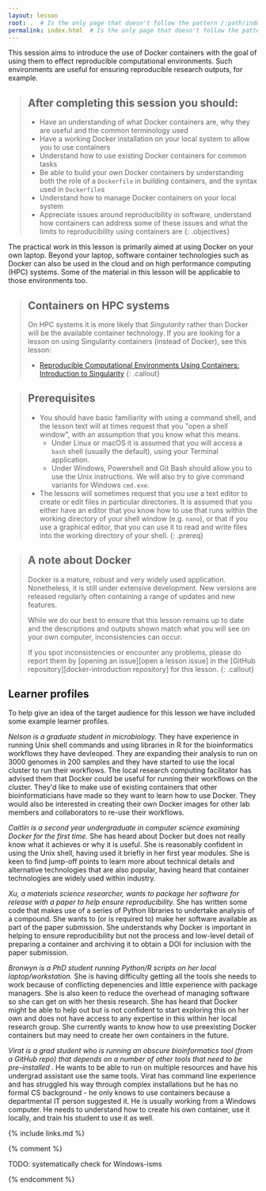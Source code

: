 ```yaml
---
layout: lesson
root: .  # Is the only page that doesn't follow the pattern /:path/index.html
permalink: index.html  # Is the only page that doesn't follow the pattern /:path/index.html
---
```

This session aims to introduce the use of Docker containers with the goal of using them to effect reproducible computational environments. Such environments are useful for ensuring reproducible research outputs, for example.

> ## After completing this session you should:
> - Have an understanding of what Docker containers are, why they are useful
>  and the common terminology used
> - Have a working Docker installation on your local system to allow you to
>  use containers
> - Understand how to use existing Docker containers for common tasks
> - Be able to build your own Docker containers by understanding both the role
>  of a `Dockerfile` in building containers, and the syntax used in `Dockerfile`s
> - Understand how to manage Docker containers on your local system
> - Appreciate issues around reproducibility in software, understand how 
>  containers can address some of these issues and what the limits to
>  reproducibility using containers are
{: .objectives}

The practical work in this lesson is primarily aimed at using Docker on your own laptop. Beyond your laptop, software container technologies such as Docker can also be used in the cloud and on high performance computing (HPC) systems. Some of the material in this lesson will be applicable to those environments too.

> ## Containers on HPC systems
> On HPC systems it is more likely that *Singularity* rather than Docker will be the available container technology.
> If you are looking for a lesson on using Singularity containers (instead of Docker), see this lesson:
> * [Reproducible Computational Environments Using Containers: Introduction to Singularity](https://carpentries-incubator.github.io/singularity-introduction/)
{: .callout}

> ## Prerequisites
>
> - You should have basic familiarity with using a command shell, and the lesson text will at times request that you "open a shell window", with an assumption that you know what this means.
>   - Under Linux or macOS it is assumed that you will access a `bash` shell (usually the default), using your Terminal application.
>   - Under Windows, Powershell and Git Bash should allow you to use the Unix instructions. We will also try to give command variants for Windows `cmd.exe`.
> - The lessons will sometimes request that you use a text editor to create or edit files in particular directories. It is assumed that you either have an editor that you know how to use that runs within the working directory of your shell window (e.g. `nano`), or that if you use a graphical editor, that you can use it to read and write files into the working directory of your shell.
{: .prereq}

> ## A note about Docker
>
> Docker is a mature, robust and very widely used application. Nonetheless,
> it is still under extensive development. New versions are released regularly
> often containing a range of updates and new features.
>
> While we do our best to ensure that this lesson remains up to date and the
> descriptions and outputs shown match what you will see on your own computer,
> inconsistencies can occur.
> 
> If you spot inconsistencies or encounter any problems, please do report them
> by [opening an issue][open a lesson issue] in the [GitHub repository][docker-introduction repository] 
> for this lesson.
{: .callout}

## Learner profiles

To help give an idea of the target audience for this lesson we have included 
some example learner profiles.

*Nelson is a graduate student in microbiology.* They have experience in running Unix shell
commands and using libraries in R for the bioinformatics workflows they have devleoped.
They are expanding their analysis to run on 3000 genomes in 200 samples and they have
started to use the local cluster to run their workflows. The local research computing
facilitator has advised them that Docker could be useful for running their workflows on
the cluster. They'd like to make use of existing containers that other bioinformaticians
have made so they want to learn how to use Docker. They would also be interested in
creating their own Docker images for other lab members and collaborators to re-use their
workflows.

*Caitlin is a second year undergraduate in computer science examining Docker for the first
time.* She has heard about Docker but does not really know what it achieves or why it is
useful. She is reasonably confident in using the Unix shell, having used it briefly in
her first year modules. She is keen to find jump-off points to learn more about technical
details and alternative technologies that are also popular, having heard that container
technologies are widely used within industry.

*Xu, a materials science researcher, wants to package her software for release with
a paper to help ensure reproducibility.* She has written some code that makes use of a
series of Python libraries to undertake analysis of a compound. She wants to (or is
required to) make her software available as part of the paper submission. She
understands why Docker is important in helping to ensure reproducibility but not the
process and low-level detail of preparing a container and archiving it to obtain a DOI
for inclusion with the paper submission.

*Bronwyn is a PhD student running Python/R scripts on her local laptop/workstation.*
She is having difficulty getting all the tools she needs to work because of conflicting
depenencies and little experience with package managers. She is also keen to reduce
the overhead of managing software so she can get on with her thesis research. She has
heard that Docker might be able to help out but is not confident to start exploring
this on her own and does not have access to any expertise in this within her local
research group. She currently wants to know how to use preexisting Docker containers
but may need to create her own containers in the future.

*Virat is a grad student who is running an obscure bioinformatics tool (from a GitHub
repo) that depends on a number of other tools that need to be pre-installed .* He wants to be able to
run on multiple resources and have his undergrad assistant use the same tools. Virat
has command line experience and has struggled his way through complex installations
but he has no formal CS background - he only knows to use containers because a departmental
IT person suggested it. He is usually working from a Windows computer. He needs to
understand how to create his own container, use it locally, and train his student
to use it as well. 

{% include links.md %}

{% comment %}

TODO: systematically check for Windows-isms

<!--  LocalWords:  prereq links.md endcomment
 -->
{% endcomment %}
